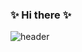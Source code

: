 ### ✨ Hi there ✨


![header](https://capsule-render.vercel.app/api?type=slice&color=gradient&height=100&section=header&text=Hi!%20I'm%20TaeHyuk&fontSize=100)

<!--
**kimtaehyuk1/kimtaehyuk1** is a ✨ _special_ ✨ repository because its `README.md` (this file) appears on your GitHub profile.

Here are some ideas to get you started:

- 🔭 I’m currently working on ...
- 🌱 I’m currently learning ...
- 👯 I’m looking to collaborate on ...
- 🤔 I’m looking for help with ...
- 💬 Ask me about ...
- 📫 How to reach me: ...
- 😄 Pronouns: ...
- ⚡ Fun fact: ...
-->
